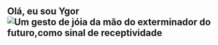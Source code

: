 ## Olá, eu sou Ygor ![Um gesto de jóia da mão do exterminador do futuro,como sinal de receptividade]([https://myoctocat.com/assets/images/base-octocat.svg](https://www.google.com/url?sa=i&url=https%3A%2F%2Fgifer.com%2Ffr%2F3WWq&psig=AOvVaw1QRrHM5i4JJZ1WA1v6FY87&ust=1761259420403000&source=images&cd=vfe&opi=89978449&ved=0CBQQjRxqFwoTCJjC-fXwuJADFQAAAAAdAAAAABAh))

